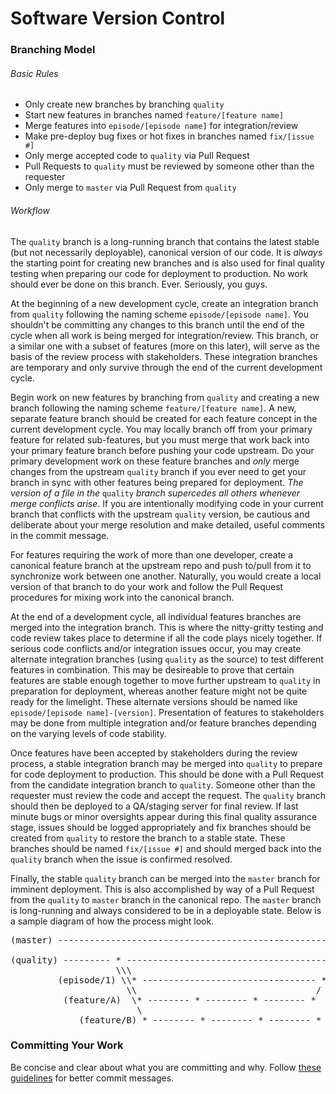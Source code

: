 Software Version Control
===============

### Branching Model

###### Basic Rules

* Only create new branches by branching `quality`
* Start new features in branches named `feature/[feature name]`
* Merge features into `episode/[episode name]` for integration/review
* Make pre-deploy bug fixes or hot fixes in branches named `fix/[issue #]`
* Only merge accepted code to `quality` via Pull Request
* Pull Requests to `quality` must be reviewed by someone other than the requester
* Only merge to `master` via Pull Request from `quality`


###### Workflow

The `quality` branch is a long-running branch that contains the latest stable (but not necessarily deployable), canonical version of our code. It is _always_ the starting point for creating new branches and is also used for final quality testing when preparing our code for deployment to production. No work should ever be done on this branch. Ever. Seriously, you guys.

At the beginning of a new development cycle, create an integration branch from `quality` following the naming scheme `episode/[episode name]`. You shouldn't be committing any changes to this branch until the end of the cycle when all work is being merged for integration/review. This branch, or a similar one with a subset of features (more on this later), will serve as the basis of the review process with stakeholders. These integration branches are temporary and only survive through the end of the current development cycle.

Begin work on new features by branching from `quality` and creating a new branch following the naming scheme `feature/[feature name]`. A new, separate feature branch should be created for each feature concept in the current development cycle. You may locally branch off from your primary feature for related sub-features, but you must merge that work back into your primary feature branch before pushing your code upstream. Do your primary development work on these feature branches and _only_ merge changes from the upstream `quality` branch if you ever need to get your branch in sync with other features being prepared for deployment. _The version of a file in the_ `quality` _branch supercedes all others whenever merge conflicts arise_. If you are intentionally modifying code in your current branch that conflicts with the upstream `quality` version, be cautious and deliberate about your merge resolution and make detailed, useful comments in the commit message.

For features requiring the work of more than one developer, create a canonical feature branch at the upstream repo and push to/pull from it to synchronize work between one another. Naturally, you would create a local version of that branch to do your work and follow the Pull Request procedures for mixing work into the canonical branch.

At the end of a development cycle, all individual features branches are merged into the integration branch. This is where the nitty-gritty testing and code review takes place to determine if all the code plays nicely together. If serious code conflicts and/or integration issues occur, you may create alternate integration branches (using `quality` as the source) to test different features in combination. This may be desireable to prove that certain features are stable enough together to move further upstream to `quality` in preparation for deployment, whereas another feature might not be quite ready for the limelight. These alternate versions should be named like `episode/[episode name]-[version]`. Presentation of features to stakeholders may be done from multiple integration and/or feature branches depending on the varying levels of code stability.

Once features have been accepted by stakeholders during the review process, a stable integration branch may be merged into `quality` to prepare for code deployment to production. This should be done with a Pull Request from the candidate integration branch to `quality`. Someone other than the requester must review the code and accept the request. The `quality` branch should then be deployed to a QA/staging server for final review. If last minute bugs or minor oversights appear during this final quality assurance stage, issues should be logged appropriately and fix branches should be created from `quality` to restore the branch to a stable state. These branches should be named `fix/[issue #]` and should merged back into the `quality` branch when the issue is confirmed resolved.

Finally, the stable `quality` branch can be merged into the `master` branch for imminent deployment. This is also accomplished by way of a Pull Request from the `quality` to `master` branch in the canonical repo. The `master` branch is long-running and always considered to be in a deployable state. Below is a sample diagram of how the process might look. 


<pre>
(master) ---------------------------------------------------------------------------------------- *
                                                                                                 /
(quality) --------- * ---------------------------------------------------- * ------------------ *
                    \\\                                                   / \                  /
         (episode/1) \\* --------------------------------- * ----------- *   \                /
                      \\                                  /             /     \              /
          (feature/A)  \* -------- * -------- * -------- *             /       \            /
                        \                                             / (fix/1) * -------- *
             (feature/B) * -------- * -------- * -------- * -------- *
</pre>


### Committing Your Work

Be concise and clear about what you are committing and why. Follow [these guidelines](http://robots.thoughtbot.com/post/48933156625/5-useful-tips-for-a-better-commit-message) for better commit messages.
